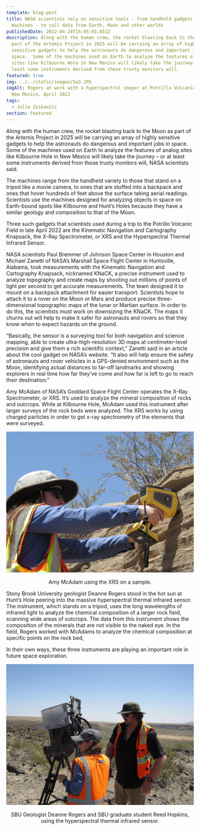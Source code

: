 ```yaml
---
template: blog-post
title: NASA scientists rely on sensitive tools - from handheld gadgets to bulky
  machines - to cull data from Earth, Moon and other worlds
publishedDate: 2022-04-24T15:05:55.651Z
description: Along with the human crew, the rocket blasting back to the Moon as
  part of the Artemis Project in 2025 will be carrying an array of highly
  sensitive gadgets to help the astronauts do dangerous and important jobs in
  space.  Some of the machines used on Earth to analyze the features of analog
  sites like Kilbourne Hole in New Mexico will likely take the journey – or at
  least some instruments derived from those trusty monitors will.
featured: true
img: ../../static/images/5a3.JPG
imgAlt: Rogers at work with a hyperspectral imager at Potrillo Volcanic Field in
  New Mexico, April 2022
tags:
  - Julia Zeikowitz
section: Featured
---
```

Along with the human crew, the rocket blasting back to the Moon as part of the Artemis Project in 2025 will be carrying an array of highly sensitive gadgets to help the astronauts do dangerous and important jobs in space.  Some of the machines used on Earth to analyze the features of analog sites like Kilbourne Hole in New Mexico will likely take the journey – or at least some instruments derived from those trusty monitors will, NASA scientists said.

The machines range from the handheld variety to those that stand on a tripod like a movie camera, to ones that are stuffed into a backpack and ones that hover hundreds of feet above the surface taking aerial readings. Scientists use the machines designed for analyzing objects in space on Earth-bound spots like Kilbourne and Hunt’s Holes because they have a similar geology and composition to that of the Moon.

Three such gadgets that scientists used during a trip to the Potrillo Volcanic Field in late April 2022 are the Kinematic Navigation and Cartography Knapsack, the X-Ray Spectrometer, or XRS and the Hyperspectral Thermal Infrared Sensor. 

NASA scientists Paul Bremmer of Johnson Space Center in Houston and Michael Zanetti of NASA’s Marshall Space Flight Center in Huntsville, Alabama, took measurements with the Kinematic Navigation and Cartography Knapsack, nicknamed KNaCK, a precise instrument used to analyze topography and create maps by shooting out millions of points of light per second to get accurate measurements. The team designed it to mount on a backpack attachment for easier transport. Scientists hope to attach it to a rover on the Moon or Mars and produce precise three-dimensional topographic maps of the lunar or Martian surface. In order to do this, the scientists must work on downsizing the KNaCK. The maps it churns out will help to make it safer for astronauts and rovers so that they know when to expect hazards on the ground.

“Basically, the sensor is a surveying tool for both navigation and science mapping, able to create ultra-high-resolution 3D maps at centimeter-level precision and give them a rich scientific context,” Zanetti said in an article about the cool gadget on NASA’s website. “It also will help ensure the safety of astronauts and rover vehicles in a GPS-denied environment such as the Moon, identifying actual distances to far-off landmarks and showing explorers in real time how far they’ve come and how far is left to go to reach their destination.”

Amy McAdam of NASA’s Goddard Space Flight Center operates the X-Ray Spectrometer, or XRS. It’s used to analyze the mineral composition of rocks and outcrops. While at Kilbourne Hole, McAdam used this instrument after larger surveys of the rock beds were analyzed. The XRS works by using charged particles in order to get x-ray spectrometry of the elements that were surveyed.

![Amy Mcdam using the XRS on a sample.](../../static/images/2c1.jpg "Amy Mcadam using the XRS on a sample")

<figcaption class="rr-caption" align="center">Amy McAdam using the XRS on a sample.</figcaption>

Stony Brook University geologist Deanne Rogers stood in the hot sun at Hunt’s Hole peering into the massive hyperspectral thermal infrared sensor. The instrument, which stands on a tripod, uses the long wavelengths of infrared light to analyze the chemical composition of a larger rock field, scanning wide areas of outcrops. The data from this instrument shows the composition of the minerals that are not visible to the naked eye. In the field, Rogers worked with McAdams to analyze the chemical composition at specific points on the rock bed,

In their own ways, these three instruments are playing an important role in 
future space exploration.

![Deanne Rogers and SBU graduate student Reed Hopkins, using the hyperspectral thermal infrared sensor.](../../static/images/2c2.jpg "Deanne Rogers and SBU graduate student Reed Hopkins, using the hyperspectral thermal infrared sensor")

<figcaption class="rr-caption" align="center">SBU Geologist Deanne Rogers and SBU graduate student Reed Hopkins, using the hyperspectral thermal infrared sensor.</figcaption>